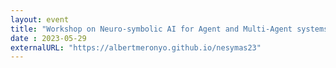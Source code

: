 ```yaml
---
layout: event
title: "Workshop on Neuro-symbolic AI for Agent and Multi-Agent systems (NeSyMAS])"
date : 2023-05-29
externalURL: "https://albertmeronyo.github.io/nesymas23"
---
```



